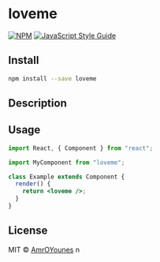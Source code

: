 # loveme

>

[![NPM](https://img.shields.io/npm/v/loveme.svg)](https://www.npmjs.com/package/loveme) [![JavaScript Style Guide](https://img.shields.io/badge/code_style-standard-brightgreen.svg)](https://standardjs.com)

## Install

```bash
npm install --save loveme
```

## Description

## Usage

```jsx
import React, { Component } from "react";

import MyComponent from "loveme";

class Example extends Component {
  render() {
    return <loveme />;
  }
}
```

## License

MIT © [AmrOYounes](https://github.com/AmrOYounes)
n
